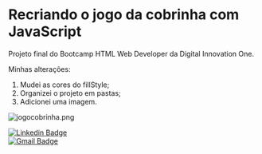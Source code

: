 # Recriando o jogo da cobrinha com JavaScript

Projeto final do Bootcamp HTML Web Developer da Digital Innovation One.

Minhas alterações:

1. Mudei as cores do fillStyle;
2. Organizei o projeto em pastas;
3. Adicionei uma imagem.



![jogocobrinha.png](https://raw.githubusercontent.com/diegoalrais/.gitHub/blob/master/jogocobrinha.png)



[![Linkedin Badge](https://img.shields.io/badge/-Diego_Morais-blue?style=flat-square&logo=Linkedin&logoColor=white&link=https://www.linkedin.com/in/diego-morais-9666a61a9)](https://www.linkedin.com/in/diego-morais-9666a61a9)  
 [![Gmail Badge](https://img.shields.io/badge/-diegoalrais@gmail.com-c14438?style=flat-square&logo=Gmail&logoColor=white&link=mailto:diegoalrais@gmail.com)](mailto:diegoalrais@gmail.com)

